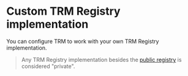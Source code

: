 # Custom TRM Registry implementation

You can configure TRM to work with your own TRM Registry implementation.

> Any TRM Registry implementation besides the [public registry](https://trmregistry.com) is considered "private".